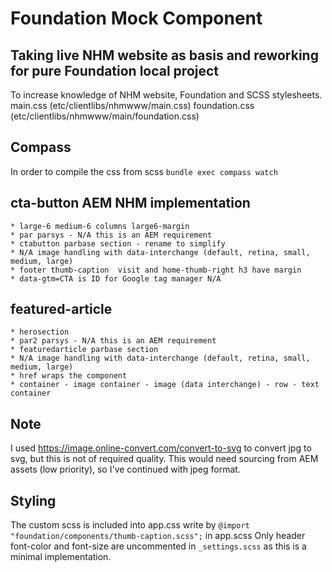 # Foundation Mock Component
## Taking live NHM website as basis and reworking for pure Foundation local project

To increase knowledge of NHM website, Foundation and SCSS stylesheets.
main.css (etc/clientlibs/nhmwww/main.css)
foundation.css (etc/clientlibs/nhmwww/main/foundation.css)

## Compass
In order to compile the css from scss ```bundle exec compass watch```


## cta-button AEM NHM implementation
	* large-6 medium-6 columns large6-margin
	* par parsys - N/A this is an AEM requirement
	* ctabutton parbase section - rename to simplify
	* N/A image handling with data-interchange (default, retina, small, medium, large)
	* footer thumb-caption  visit and home-thumb-right h3 have margin
	* data-gtm=CTA is ID for Google tag manager N/A

## featured-article
	* herosection
	* par2 parsys - N/A this is an AEM requirement
	* featuredarticle parbase section
	* N/A image handling with data-interchange (default, retina, small, medium, large)
	* href wraps the component
	* container - image container - image (data interchange) - row - text container




## Note
I used https://image.online-convert.com/convert-to-svg to convert jpg to svg, but this is not of required quality.
This would need sourcing from AEM assets (low priority), so I've continued with jpeg format.

## Styling
The custom scss is included into app.css write  by ```@import "foundation/components/thumb-caption.scss";``` in app.scss
Only header font-color and font-size are uncommented in ```_settings.scss``` as this is a minimal implementation.





